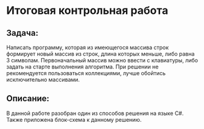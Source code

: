# Итоговая контрольная работа #

## Задача: ##

Написать программу, которая из имеющегося массива строк формирует новый массив из строк, длина которых меньше, либо равна 3 символам. Первоначальный массив можно ввести с клавиатуры, либо задать на старте выполнения алгоритма. При решении не рекомендуется пользоваться коллекциями, лучше обойтись исключительно массивами.

## Описание: ##

В данной работе разобран один из способов решения на языке C#. Также приложена блок-схема к данному решению.